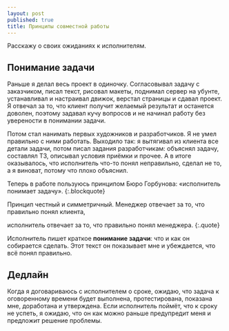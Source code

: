 ```yaml
---
layout: post
published: true
title: Принципы совместной работы
---
```

Расскажу о своих ожиданиях к исполнителям.

Понимание задачи
---
Раньше я делал весь проект в одиночку. Согласовывал задачу с заказчиком, писал текст, рисовал макеты, поднимал сервер на убунте, устанавливал и настраивал движок, верстал страницы и сдавал проект. Я отвечал за то, что клиент получит желаемый результат и останется доволен, поэтому задавал кучу вопросов и не начинал работу без уверености в понимании задачи.

Потом стал нанимать первых художников и разработчиков. Я не умел правильно с ними работать. Выходило так: я вытягивал из клиента все детали задачи, потом писал задания разработчикам: объяснял задачу, составлял ТЗ, описывал условия приёмки и прочее. А в итоге оказывалось, что исполнитель что-то понял неправильно, сделал не то, а я виноват, потому что плохо объяснил.

Теперь в работе пользуюсь принципом Бюро Горбунова: «исполнитель понимает задачу».
{:.blockquote}

Принцип честный и симметричный. Менеджер отвечает за то, что правильно понял клиента,

исполнитель отвечает за то, что правильно понял менеджера.
{:.quote}

Исполнитель пишет краткое **понимание задачи**: что и как он собирается сделать. Этот текст он показывает мне и убеждается, что всё понял правильно.

Дедлайн
---
Когда я договариваюсь с исполнителем о сроке, ожидаю, что задача к оговоренному времени будет выполнена, протестирована, показана мне, доработана и утверждена. Если исполнитель поймёт, что к сроку не успеть, я ожидаю, что он как можно раньше предупредит меня и предложит решение проблемы.